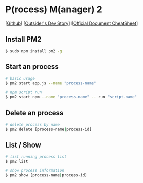 # P(rocess) M(anager) 2

[[Github](https://github.com/Unitech/pm2)]
[[Outsider's Dev Story](https://blog.outsider.ne.kr/1197)]
[[Official Document CheatSheet](http://pm2.keymetrics.io/docs/usage/quick-start/#cheatsheet)]

## Install PM2

``` sh
$ sudo npm install pm2 -g
```

## Start an process

``` sh
# basic usage
$ pm2 start app.js --name "process-name"

# npm script run
$ pm2 start npm --name "process-name" -- run "script-name"
```

## Delete an process

``` sh
# delete process by name
$ pm2 delete [process-name|process-id]
```

## List / Show

``` sh
# list running process list
$ pm2 list

# show process information
$ pm2 show [process-name|process-id]
```